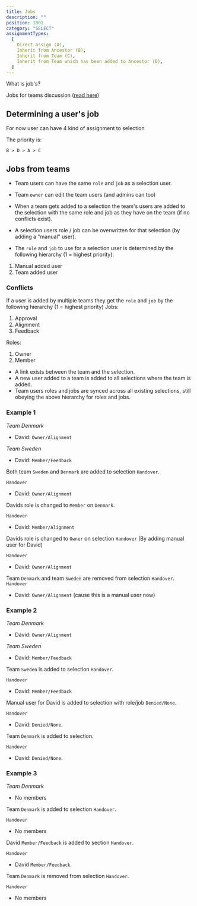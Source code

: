 ```yaml
---
title: Jobs
description: ""
position: 1001
category: "SELECT"
assignmentTypes:
  [
    Direct assign (A),
    Inherit from Ancestor (B),
    Inherit from Team (C),
    Inherit from Team which has been added to Ancestor (D),
  ]
---
```


What is job's?

Jobs for teams discussion ([read here](https://app.clubhouse.io/kollekt/story/10008/jobs-for-teams))

## Determining a user's job

For now user can have 4 kind of assignment to selection

<list :items="assignmentTypes"></list>

The priority is:

```
B > D > A > C
```

## Jobs from teams

- Team users can have the same `role` and `job` as a selection user.
- Team `owner` can edit the team users (and admins can too)
- When a team gets added to a selection the team's users are added to the selection with the same role and job as they have on the team (if no conflicts exist).
- A selection users role / job can be overwritten for that selection (by adding a "manual" user).

- The `role` and `job` to use for a selection user is determined by the following hierarchy (1 = highest priority):

1. Manual added user
2. Team added user

### Conflicts

If a user is added by multiple teams they get the `role` and `job` by the following hierarchy (1 = highest priority)
Jobs:

1. Approval
2. Alignment
3. Feedback

Roles:

1. Owner
2. Member

- A link exists between the team and the selection.
- A new user added to a team is added to all selections where the team is added.
- Team users roles and jobs are synced across all existing selections, still obeying the above hierarchy for roles and jobs.

### Example 1

_Team Denmark_

- David: `Owner/Alignment`

_Team Sweden_

- David: `Member/Feedback`

Both team `Sweden` and `Denmark` are added to selection `Handover`.

`Handover`

- David: `Owner/Alignment`

Davids role is changed to `Member` on `Denmark`.

`Handover`

- David: `Member/Alignment`

Davids role is changed to `Owner` on selection `Handover` (By adding manual user for David)

`Handover`

- David: `Owner/Alignment`

Team `Denmark` and team `Sweden` are removed from selection `Handover`.
`Handover`

- David: `Owner/Alignment` (cause this is a manual user now)

### Example 2

_Team Denmark_

- David: `Owner/Alignment`

_Team Sweden_

- David: `Member/Feedback`

Team `Sweden` is added to selection `Handover`.

`Handover`

- David: `Member/Feedback`

Manual user for David is added to selection with role/job `Denied/None`.

`Handover`

- David: `Denied/None`.

Team `Denmark` is added to selection.

`Handover`

- David: `Denied/None`.

### Example 3

_Team Denmark_

- No members

Team `Denmark` is added to selection `Handover`.

`Handover`

- No members

David `Member/Feedback` is added to section `Handover`.

`Handover`

- David `Member/Feedback`.

Team `Denmark` is removed from selection `Handover`.

`Handover`

- No members

